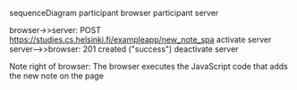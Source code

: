sequenceDiagram
  participant browser
  participant server

  browser->>server: POST 
https://studies.cs.helsinki.fi/exampleapp/new_note_spa
  activate server
  server-->>browser: 201 created ("success")
  deactivate server
  
 Note right of browser: The browser executes the JavaScript code that adds the new note on the page
